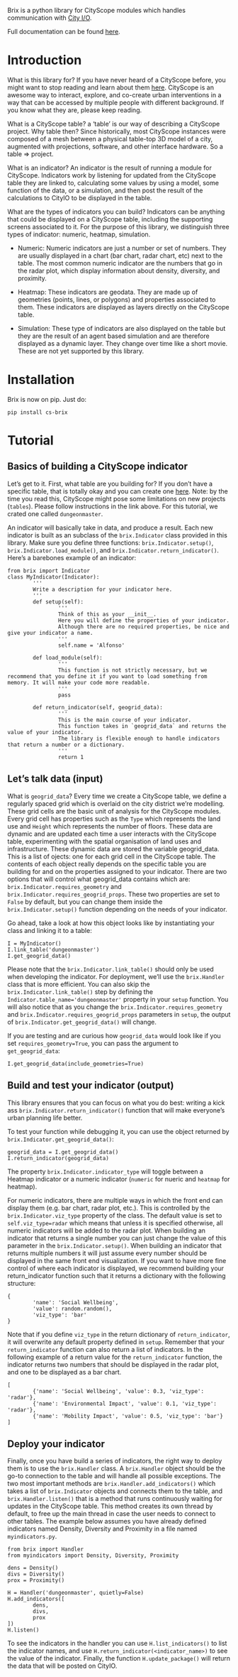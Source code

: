 Brix is a python library for CityScope modules which handles communication with [City I/O](http://cityio.media.mit.edu/).

Full documentation can be found [here](https://cityscope.media.mit.edu/CS_Brix/).

# Introduction

What is this library for? If you have never heard of a CityScope before, you might want to stop reading and learn about them [here](https://cityscope.media.mit.edu/). CityScope is an awesome way to interact, explore, and co-create urban interventions in a way that can be accessed by multiple people with different background. If you know what they are, please keep reading.

What is a CityScope table? a ‘table’ is our way of describing a CityScope project. Why table then? Since historically, most CityScope instances were composed of a mesh between a physical table-top 3D model of a city, augmented with projections, software, and other interface hardware. So a table => project.

What is an indicator? An indicator is the result of running a module for CityScope. Indicators work by listening for updated from the CityScope table they are linked to, calculating some values by using a model, some function of the data, or a simulation, and then post the result of the calculations to CityIO to be displayed in the table.

What are the types of indicators you can build? Indicators can be anything that could be displayed on a CityScope table, including the supporting screens associated to it. For the purpose of this library, we distinguish three types of indicator: numeric, heatmap, simulation.


* Numeric: Numeric indicators are just a number or set of numbers. They are usually displayed in a chart (bar chart, radar chart, etc) next to the table. The most common numeric indicator are the numbers that go in the radar plot, which display information about density, diversity, and proximity.


* Heatmap: These indicators are geodata. They are made up of geometries (points, lines, or polygons) and properties associated to them. These indicators are displayed as layers directly on the CityScope table.


* Simulation: These type of indicators are also displayed on the table but they are the result of an agent based simulation and are therefore displayed as a dynamic layer. They change over time like a short movie. These are not yet supported by this library.

# Installation

Brix is now on pip. Just do:

```
pip install cs-brix
```

# Tutorial

## Basics of building a CityScope indicator

Let’s get to it. First, what table are you building for? If you don’t have a specific table, that is totally okay and you can create one [here](https://cityscope.media.mit.edu/CS_cityscopeJS/). Note: by the time you read this, CityScope might pose some limitations on new projects (`tables`). Please follow instructions in the link above.
For this tutorial, we crated one called `dungeonmaster`.

An indicator will basically take in data, and produce a result. Each new indicator is built as an subclass of the `brix.Indicator` class provided in this library. Make sure you define three functions: `brix.Indicator.setup()`, `brix.Indicator.load_module()`, and `brix.Indicator.return_indicator()`. Here’s a barebones example of an indicator:

```
from brix import Indicator
class MyIndicator(Indicator):
        '''
        Write a description for your indicator here.
        '''
        def setup(self):
                '''
                Think of this as your __init__.
                Here you will define the properties of your indicator.
                Although there are no required properties, be nice and give your indicator a name.
                '''
                self.name = 'Alfonso'

        def load_module(self):
                '''
                This function is not strictly necessary, but we recommend that you define it if you want to load something from memory. It will make your code more readable.
                '''
                pass

        def return_indicator(self, geogrid_data):
                '''
                This is the main course of your indicator.
                This function takes in `geogrid_data` and returns the value of your indicator.
                The library is flexible enough to handle indicators that return a number or a dictionary.
                '''
                return 1
```

## Let’s talk data (input)

What is `geogrid_data`?
Every time we create a CityScope table, we define a regularly spaced grid which is overlaid on the city district we’re modelling. These grid cells are the basic unit of analysis for the CityScope modules. Every grid cell has properties such as the `Type` which represents the land use and `Height` which represents the number of floors. These data are dynamic and are updated each time a user interacts with the CityScope table, experimenting with the spatial organisation of land uses and infrastructure. These dynamic data are stored the variable geogrid_data. This is a list of ojects: one for each grid cell in the CityScope table. The contents of each object really depends on the specific table you are building for and on the properties assigned to your indicator. There are two options that will control what geogrid_data contains which are: `brix.Indicator.requires_geometry` and `brix.Indicator.requires_geogrid_props`. These two properties are set to `False` by default, but you can change them inside the `brix.Indicator.setup()` function depending on the needs of your indicator.

Go ahead, take a look at how this object looks like by instantiating your class and linking it to a table:

```
I = MyIndicator()
I.link_table('dungeonmaster')
I.get_geogrid_data()
```

Please note that the `brix.Indicator.link_table()` should only be used when developing the indicator. For deployment, we’ll use the `brix.Handler` class that is more efficient. You can also skip the `brix.Indicator.link_table()` step by defining the `Indicator.table_name='dungeonmaster'` property in your `setup` function. You will also notice that as you change the `brix.Indicator.requires_geometry` and `brix.Indicator.requires_geogrid_props` parameters in `setup`, the output of `brix.Indicator.get_geogrid_data()` will change.

If you are testing and are curious how `geogrid_data` would look like if you set `requires_geometry=True`, you can pass the argument to `get_geogrid_data`:

```
I.get_geogrid_data(include_geometries=True)
```

## Build and test your indicator (output)

This library ensures that you can focus on what you do best: writing a kick ass `brix.Indicator.return_indicator()` function that will make everyone’s urban planning life better.

To test your function while debugging it, you can use the object returned by `brix.Indicator.get_geogrid_data()`:

```
geogrid_data = I.get_geogrid_data()
I.return_indicator(geogrid_data)
```

The property `brix.Indicator.indicator_type` will toggle between a Heatmap indicator or a numeric indicator (`numeric` for nueric and `heatmap` for heatmap).

For numeric indicators, there are multiple ways in which the front end can display them (e.g. bar chart, radar plot, etc.). This is controlled by the `brix.Indicator.viz_type` property of the class. The default value is set to `self.viz_type=radar` which means that unless it is specified otherwise, all numeric indicators will be added to the radar plot. When building an indicator that returns a single number you can just change the value of this parameter in the `brix.Indicator.setup()`. When building an indicator that returns multiple numbers it will just assume every number should be displayed in the same front end visualization. If you want to have more fine control of where each indicator is displayed, we recommend building your return_indicator function such that it returns a dictionary with the following structure:

```
{
        'name': 'Social Wellbeing',
        'value': random.random(),
        'viz_type': 'bar'
}
```

Note that if you define `viz_type` in the return dictionary of `return_indicator`, it will overwrite any default property defined in `setup`. Remember that your `return_indicator` function can also return a list of indicators. In the following example of a return value for the `return_indicator` function, the indicator returns two numbers that should be displayed in the radar plot, and one to be displayed as a bar chart.

```
[
        {'name': 'Social Wellbeing', 'value': 0.3, 'viz_type': 'radar'},
        {'name': 'Environmental Impact', 'value': 0.1, 'viz_type': 'radar'},
        {'name': 'Mobility Impact', 'value': 0.5, 'viz_type': 'bar'}
]
```

## Deploy your indicator

Finally, once you have build a series of indicators, the right way to deploy them is to use the `brix.Handler` class. A `brix.Handler` object should be the go-to connection to the table and will handle all possible exceptions. The two most important methods are `brix.Handler.add_indicators()` which takes a list of `brix.Indicator` objects and connects them to the table, and `brix.Handler.listen()` that is a method that runs continuously waiting for updates in the CityScope table. This method creates its own thread by default, to free up the main thread in case the user needs to connect to other tables. The example below assumes you have already defined indicators named Density, Diversity and Proximity in a file named `myindicators.py`.

```
from brix import Handler
from myindicators import Density, Diversity, Proximity

dens = Density()
divs = Diversity()
prox = Proximity()

H = Handler('dungeonmaster', quietly=False)
H.add_indicators([
        dens,
        divs,
        prox
])
H.listen()
```

To see the indicators in the handler you can use `H.list_indicators()` to list the indicator names, and use `H.return_indicator(<indicator_name>)` to see the value of the indicator. Finally, the function `H.update_package()` will return the data that will be posted on CityIO.


